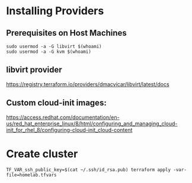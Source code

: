 # Installing Providers
## Prerequisites on Host Machines
```
sudo usermod -a -G libvirt $(whoami)
sudo usermod -a -G kvm $(whoami)
```
## libvirt provider
https://registry.terraform.io/providers/dmacvicar/libvirt/latest/docs


## Custom cloud-init images:
https://access.redhat.com/documentation/en-us/red_hat_enterprise_linux/8/html/configuring_and_managing_cloud-init_for_rhel_8/configuring-cloud-init_cloud-content

# Create cluster
```
TF_VAR_ssh_public_key=$(cat ~/.ssh/id_rsa.pub) terraform apply -var-file=homelab.tfvars
```
